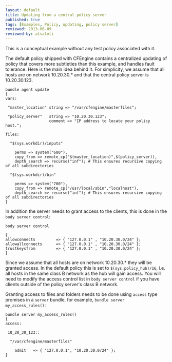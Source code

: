 ```yaml
---
layout: default
title: Updating from a central policy server
published: true
tags: [Examples, Policy, updating, policy server]
reviewed: 2013-06-09
reviewed-by: atsaloli
---
```


This is a conceptual example without any test policy associated with it.

The default policy shipped with CFEngine contains a centralized updating of policy that
covers more subtleties than this example, and handles fault tolerance. Here is the main
idea behind it. For simplicity, we assume that all hosts are on network 10.20.30.* and that
the central policy server is 10.20.30.123.

```cf3
bundle agent update
{
vars:

 "master_location" string => "/var/cfengine/masterfiles";

 "policy_server"   string => "10.20.30.123";
                   comment => "IP address to locate your policy host.";

files:

  "$(sys.workdir)/inputs"

    perms => system("600"),
    copy_from => remote_cp("$(master_location)",$(policy_server)),
    depth_search => recurse("inf"); # This ensures recursive copying of all subdirectories

  "$(sys.workdir)/bin"

    perms => system("700"),
    copy_from => remote_cp("/usr/local/sbin","localhost"),
    depth_search => recurse("inf"); # This ensures recursive copying of all subdirectories
}
```

In addition the server needs to grant access to the clients, this is done in the `body server control`:

```cf3
body server control

{
allowconnects         => { "127.0.0.1" , "10.20.30.0/24" };
allowallconnects      => { "127.0.0.1" , "10.20.30.0/24" };
trustkeysfrom         => { "127.0.0.1" , "10.20.30.0/24" };
}
```

Since we assume that all hosts are on network 10.20.30.* they will be granted access. In the default policy this is set to `$(sys.policy_hub)/16`, i.e. all hosts in the same class B network as the hub will gain access. You will need to modify the access control list in `body server control` if you have clients outside of the policy server's class B network.

Granting access to files and folders needs to be done using `access` type promises in a `server` bundle, for example, `bundle server my_access_rules()`:

```cf3
bundle server my_access_rules()
{
access:

 10_20_30_123::

  "/var/cfengine/masterfiles"

    admit   => { "127.0.0.1", "10.20.30.0/24" };
}
```
